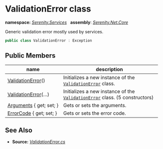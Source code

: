 # ValidationError class
**namespace:** *[Serenity.Services](../README.md#serenity.services-namespace)*   **assembly**: *[Serenity.Net.Core](../README.md)*

Generic validation error mostly used by services.

```csharp
public class ValidationError : Exception
```

## Public Members

| name | description |
| --- | --- |
| [ValidationError](ValidationError/ValidationError.md)() | Initializes a new instance of the [`ValidationError`](ValidationError.md) class. |
| [ValidationError](ValidationError/ValidationError.md)(…) | Initializes a new instance of the [`ValidationError`](ValidationError.md) class. (5 constructors) |
| [Arguments](ValidationError/Arguments.md) { get; set; } | Gets or sets the arguments. |
| [ErrorCode](ValidationError/ErrorCode.md) { get; set; } | Gets or sets the error code. |

## See Also

* **Source:** *[ValidationError.cs](https://github.com/serenity-is/Serenity/blob/master/src/Serenity.Net.Core/Interface/ValidationError.cs)*